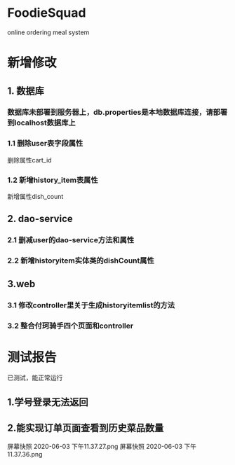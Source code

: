 # FoodieSquad
 online ordering meal system
# 新增修改
## 1. 数据库
### 数据库未部署到服务器上，db.properties是本地数据库连接，请部署到localhost数据库上

### 1.1 删除user表字段属性
删除属性cart_id
### 1.2 新增history_item表属性
新增属性dish_count

## 2. dao-service
### 2.1 删减user的dao-service方法和属性
### 2.2 新增historyitem实体类的dishCount属性

## 3.web

### 3.1 修改controller里关于生成historyitemlist的方法
### 3.2 整合付珂骑手四个页面和controller
# 测试报告
已测试，能正常运行
## 1.学号登录无法返回
## 2.能实现订单页面查看到历史菜品数量
屏幕快照 2020-06-03 下午11.37.27.png
屏幕快照 2020-06-03 下午11.37.36.png
